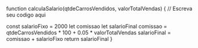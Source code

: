 function calculaSalario(qtdeCarrosVendidos, valorTotalVendas) {
 // Escreva seu codigo aqui

 const salarioFixo = 2000
 let comissao 
 let salarioFinal
 comissao = qtdeCarrosVendidos * 100 + 0.05 * valorTotalVendas
 salarioFinal =  comissao + salarioFixo
 return salarioFinal
} 